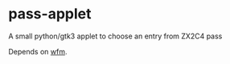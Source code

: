 # pass-applet
A small python/gtk3 applet to choose an entry from ZX2C4 pass

Depends on [wfm](https://github.com/gustaebel/wfm).
